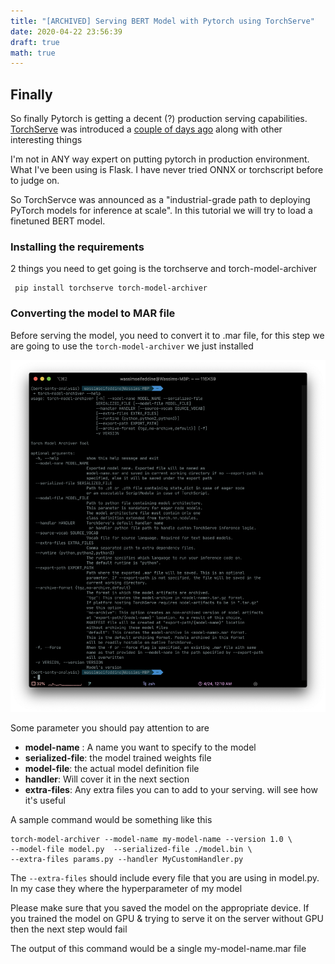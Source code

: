 ```yaml
---
title: "[ARCHIVED] Serving BERT Model with Pytorch using TorchServe"
date: 2020-04-22 23:56:39
draft: true
math: true
---
```


## Finally
So finally Pytorch is getting a decent (?) production serving capabilities. [TorchServe](https://github.com/pytorch/serve) was introduced a [couple of days ago](https://medium.com/pytorch/torchserve-and-torchelastic-for-kubernetes-new-pytorch-libraries-for-serving-and-training-models-2efd12e09adc) along with other interesting things

<!-- more -->

<div class="tip">
    I'm not in ANY way expert on putting pytorch in production environment. What I've been using is Flask. I have never tried ONNX or torchscript before to judge on.
</div>

So TorchServce was announced as a "industrial-grade path to deploying PyTorch models for inference at scale". In this tutorial we will try to load a finetuned BERT model.  


### Installing the requirements

2 things you need to get going is the torchserve and torch-model-archiver

```shell
 pip install torchserve torch-model-archiver
```

### Converting the model to MAR file

Before serving the model, you need to convert it to .mar file, for this step we are going to use the `torch-model-archiver` we just installed

![](torch-model-archiver-help.png)

Some parameter you should pay attention to are 

- __model-name__ : A name you want to specify to the model
- __serialized-file__: the model trained weights file
- __model-file__: the actual model definition file 
- __handler__: Will cover it in the next section 
- __extra-files__: Any extra files you can to add to your serving. will see how it's useful 
 
A sample command would be something like this 

```
torch-model-archiver --model-name my-model-name --version 1.0 \
--model-file model.py  --serialized-file ./model.bin \
--extra-files params.py --handler MyCustomHandler.py
```
The `--extra-files` should include every file that you are using in model.py. In my case they where the hyperparameter of my model

<div class="tip">
    Please make sure that you saved the model on the appropriate device. If you trained the model on GPU & trying to serve it on the server without GPU then the next step would fail
</div>

The output of this command would be a single my-model-name.mar file